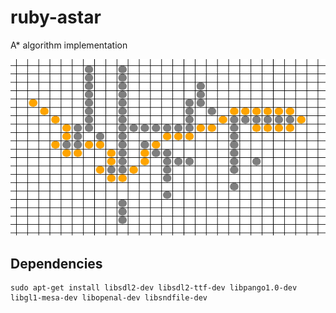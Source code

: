 ruby-astar
=============

A* algorithm implementation

![alt tag](https://raw.githubusercontent.com/inclooder/RubyGameAstar/master/screen1.png)

## Dependencies

```
sudo apt-get install libsdl2-dev libsdl2-ttf-dev libpango1.0-dev libgl1-mesa-dev libopenal-dev libsndfile-dev
```
